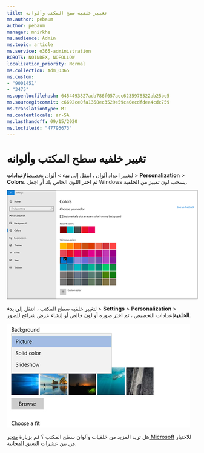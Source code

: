 ```yaml
---
title: تغيير خلفيه سطح المكتب وألوانه
ms.author: pebaum
author: pebaum
manager: mnirkhe
ms.audience: Admin
ms.topic: article
ms.service: o365-administration
ROBOTS: NOINDEX, NOFOLLOW
localization_priority: Normal
ms.collection: Adm_O365
ms.custom:
- "9001451"
- "3475"
ms.openlocfilehash: 6454493827ada786f057aec6235978522ab25be5
ms.sourcegitcommit: c6692ce0fa1358ec3529e59ca0ecdfdea4cdc759
ms.translationtype: MT
ms.contentlocale: ar-SA
ms.lasthandoff: 09/15/2020
ms.locfileid: "47793673"
---
```

# <a name="change-your-desktop-background-and-colors"></a>تغيير خلفيه سطح المكتب وألوانه

لتغيير اعداد ألوان ، انتقل إلى **بدء**  >  ألوان تخصيص**الإعدادات**  >  **Personalization**  >  **Colors**، ثم اختر اللون الخاص بك أو اجعل Windows يسحب لون تمييز من الخلفية.

![إضفاء طابع شخصي علي ألوانك في Windows.](media/windows-personalization-colors.png)

لتغيير خلفيه سطح المكتب ، انتقل إلى **بدء**  >  **Settings**  >  **Personalization**  >  **الخلفية**إعدادات التخصيص ، ثم اختر صوره أو لون خالص أو إنشاء عرض شرائح للصور. 

![تغيير خلفيه سطح مكتب Windows.](media/windows-desktop-background.png)

هل تريد المزيد من خلفيات وألوان سطح المكتب ؟ قم بزيارة [متجر Microsoft](https://www.microsoft.com/store/collections/windowsthemes) للاختيار من بين عشرات النسق المجانية.
